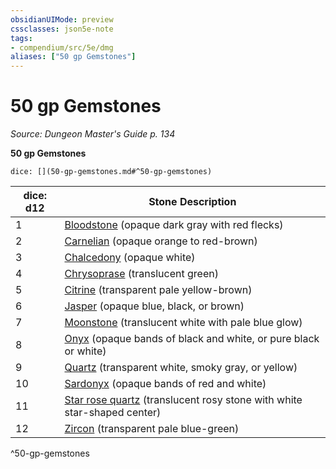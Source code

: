 ```yaml
---
obsidianUIMode: preview
cssclasses: json5e-note
tags:
- compendium/src/5e/dmg
aliases: ["50 gp Gemstones"]
---
```

# 50 gp Gemstones
*Source: Dungeon Master's Guide p. 134* 

**50 gp Gemstones**

`dice: [](50-gp-gemstones.md#^50-gp-gemstones)`

| dice: d12 | Stone Description |
|-----------|-------------------|
| 1 | [Bloodstone](/3-Mechanics/CLI/items/bloodstone.md) (opaque dark gray with red flecks) |
| 2 | [Carnelian](/3-Mechanics/CLI/items/carnelian.md) (opaque orange to red-brown) |
| 3 | [Chalcedony](/3-Mechanics/CLI/items/chalcedony.md) (opaque white) |
| 4 | [Chrysoprase](/3-Mechanics/CLI/items/chrysoprase.md) (translucent green) |
| 5 | [Citrine](/3-Mechanics/CLI/items/citrine.md) (transparent pale yellow-brown) |
| 6 | [Jasper](/3-Mechanics/CLI/items/jasper.md) (opaque blue, black, or brown) |
| 7 | [Moonstone](/3-Mechanics/CLI/items/moonstone.md) (translucent white with pale blue glow) |
| 8 | [Onyx](/3-Mechanics/CLI/items/onyx.md) (opaque bands of black and white, or pure black or white) |
| 9 | [Quartz](/3-Mechanics/CLI/items/quartz.md) (transparent white, smoky gray, or yellow) |
| 10 | [Sardonyx](/3-Mechanics/CLI/items/sardonyx.md) (opaque bands of red and white) |
| 11 | [Star rose quartz](/3-Mechanics/CLI/items/star-rose-quartz.md) (translucent rosy stone with white star-shaped center) |
| 12 | [Zircon](/3-Mechanics/CLI/items/zircon.md) (transparent pale blue-green) |
^50-gp-gemstones